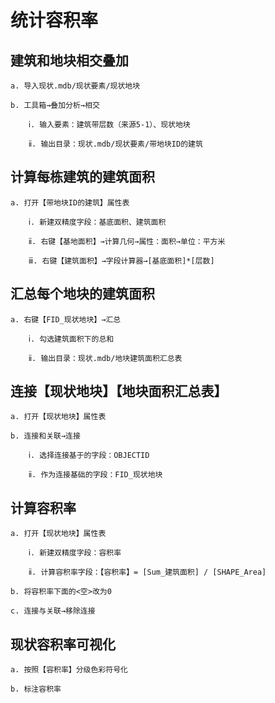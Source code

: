 # 统计容积率

##  建筑和地块相交叠加

    a. 导入现状.mdb/现状要素/现状地块

    b. 工具箱→叠加分析→相交

        ⅰ. 输入要素：建筑带层数（来源5-1）、现状地块

        ⅱ. 输出目录：现状.mdb/现状要素/带地块ID的建筑

## 计算每栋建筑的建筑面积

    a. 打开【带地块ID的建筑】属性表

        ⅰ. 新建双精度字段：基底面积、建筑面积

        ⅱ. 右键【基地面积】→计算几何→属性：面积→单位：平方米

        ⅲ. 右键【建筑面积】→字段计算器→[基底面积]*[层数]

## 汇总每个地块的建筑面积

    a. 右键【FID_现状地块】→汇总

        ⅰ. 勾选建筑面积下的总和

        ⅱ. 输出目录：现状.mdb/地块建筑面积汇总表

## 连接【现状地块】【地块面积汇总表】

    a. 打开【现状地块】属性表

    b. 连接和关联→连接

        ⅰ. 选择连接基于的字段：OBJECTID

        ⅱ. 作为连接基础的字段：FID_现状地块

## 计算容积率

    a. 打开【现状地块】属性表

        ⅰ. 新建双精度字段：容积率

        ⅱ. 计算容积率字段：【容积率】= [Sum_建筑面积] / [SHAPE_Area]

    b. 将容积率下面的<空>改为0

    c. 连接与关联→移除连接

## 现状容积率可视化

    a. 按照【容积率】分级色彩符号化

    b. 标注容积率
